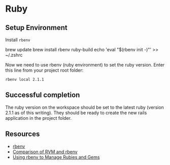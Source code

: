 # Ruby

## Setup Environment

Install `rbenv`

  brew update
  brew install rbenv ruby-build
  echo 'eval "$(rbenv init -)"' >> ~/.zshrc

Now we need to use rbenv (ruby environment) to set the ruby version. Enter this line from your project root folder:

`rbenv local 2.1.1`

## Successful completion

The ruby version on the workspace should be set to the latest ruby (version 2.1.1 as of this writing). They should be ready to create the new rails application in the project folder.

## Resources

* [rbenv](https://github.com/sstephenson/rbenv)
* [Comparison of RVM and rbenv](http://jonathan-jackson.net/rvm-and-rbenv)
* [Using rbenv to Manage Rubies and Gems](http://robots.thoughtbot.com/using-rbenv-to-manage-rubies-and-gems)